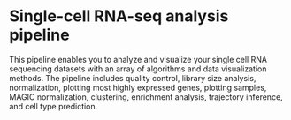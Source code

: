 # Single-cell RNA-seq analysis pipeline

This pipeline enables you to analyze and visualize your single cell RNA sequencing datasets with an array of algorithms and data visualization methods. The pipeline includes quality control, library size analysis, normalization, plotting most highly expressed genes, plotting samples, MAGIC normalization, clustering, enrichment analysis, trajectory inference, and cell type prediction.
